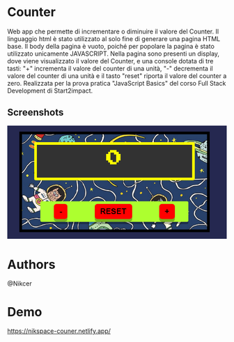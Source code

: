 # Counter
Web app che permette di incrementare o diminuire il valore del Counter. Il linguaggio html è stato utilizzato al solo fine di generare una pagina HTML base. Il body della pagina è vuoto, poiché per popolare la pagina è stato utilizzato unicamente JAVASCRIPT. Nella pagina sono presenti un display, dove viene visualizzato il valore del Counter, e una console dotata di tre tasti: "+" incrementa il valore del counter di una unità, "-" decrementa il valore del counter di una unità e il tasto "reset" riporta il valore del counter a zero. Realizzata per la prova pratica "JavaScript Basics" del corso Full Stack Development di Start2impact.

## Screenshots

![Alt text](https://raw.githubusercontent.com/Nikcer/Counter/master/assets/images/screenshot-counter.png)


# Authors
@Nikcer

# Demo
https://nikspace-couner.netlify.app/


